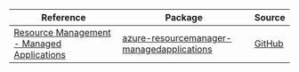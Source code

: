 | Reference | Package | Source |
|---|---|---|
|[Resource Management - Managed Applications](resourcemanager-managedapplications-readme.md)|[azure-resourcemanager-managedapplications](https://repo1.maven.org/maven2/com/azure/resourcemanager/azure-resourcemanager-managedapplications)|[GitHub](https://github.com/Azure/azure-sdk-for-java)|
